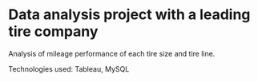 # Data analysis project with a leading tire company

Analysis of mileage performance of each tire size and tire line.

Technologies used: Tableau, MySQL
